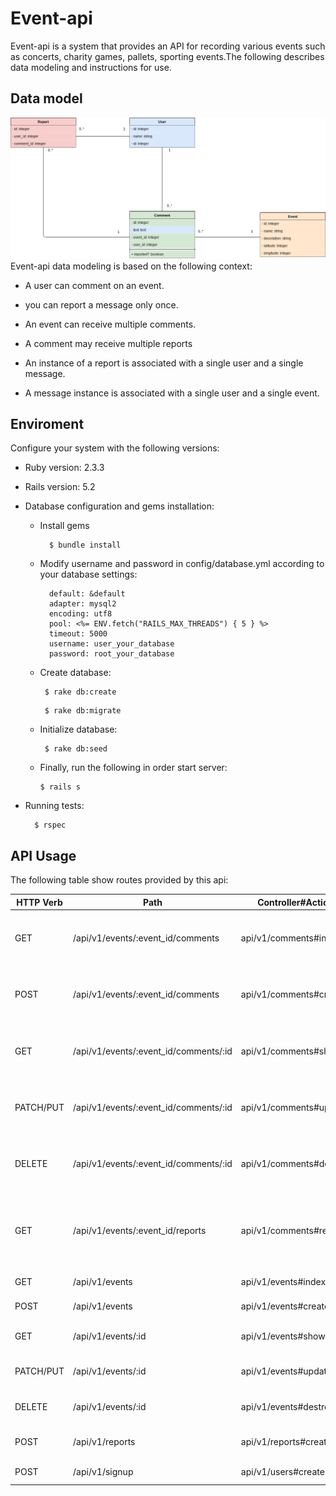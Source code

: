 # Event-api

Event-api is a system that provides an API for recording various events such as concerts, charity games, pallets, sporting events.The following describes data modeling and instructions for use.

## Data model
<img src="https://raw.githubusercontent.com/MaxAlmeida/events-api/master/event-api-diagram.jpg">
Event-api data modeling is based on the following context:

 * A user can comment on an event.
 
 * you can report a message only once.
 
 * An event can receive multiple comments.
 
 * A comment may receive multiple reports
 
 * An instance of a report is associated with a single user and a single message.
 
 * A message instance is associated with a single user and a single event.
 
 
## Enviroment
 Configure your system with the following versions:
 
 * Ruby version: 2.3.3
  
 * Rails version: 5.2
  
 * Database configuration and gems installation:
    * Install gems
      ```
        $ bundle install
      ```
      
    * Modify username and password in config/database.yml according to your database settings:
    
      ```
        default: &default
        adapter: mysql2
        encoding: utf8
        pool: <%= ENV.fetch("RAILS_MAX_THREADS") { 5 } %>
        timeout: 5000
        username: user_your_database
        password: root_your_database
      ```
    * Create database:
      ```
       $ rake db:create
      ```
      ```
       $ rake db:migrate
      ```
    * Initialize database:
      ```
       $ rake db:seed
      ```
    * Finally, run the following in order start server:
    
       ```
       $ rails s

       ```    
  * Running tests:
    ```
      $ rspec
    ```
    
## API Usage
The following table show routes provided by this api:

HTTP Verb | Path | Controller#Action | Used for
--------- | ---- | ----------------- | -------
GET | /api/v1/events/:event_id/comments |  api/v1/comments#index | show all comments for a specific event
POST |  /api/v1/events/:event_id/comments | api/v1/comments#create | create a new comment in specific event
GET | /api/v1/events/:event_id/comments/:id | api/v1/comments#show | display a specific comment in specific event
PATCH/PUT | /api/v1/events/:event_id/comments/:id | api/v1/comments#update | update a specific comment in specific event
DELETE | /api/v1/events/:event_id/comments/:id | api/v1/comments#destroy | delete a specific comment in specific event
GET | /api/v1/events/:event_id/reports | api/v1/comments#reports | show all comments reported for a specific event (**Bonus!!**)
GET | /api/v1/events | api/v1/events#index | show all events
POST | /api/v1/events | api/v1/events#create | create a new event
GET | /api/v1/events/:id | api/v1/events#show | show a specific event
PATCH/PUT | /api/v1/events/:id | api/v1/events#update | update a specific comment
DELETE | /api/v1/events/:id | api/v1/events#destroy | destroy a specific event
POST  | /api/v1/reports | api/v1/reports#create | create a new report
POST | /api/v1/signup | api/v1/users#create | create a new user



